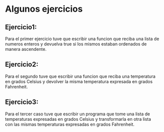 # Algunos ejercicios
## Ejercicio1:
Para el primer ejercicio tuve que escribir una funcion que reciba una lista de numeros enteros y devuelva true si los mismos estaban ordenados de manera ascendente.
## Ejercicio2:
Para el segundo tuve que escribir una funcion que reciba una temperatura en grados Celsius y devolver la misma temperatura expresada en grados Fahrenheit.
## Ejercicio3:
Para el tercer caso tuve que escribir un programa que tome una lista de temperaturas expresadas en grados Celsius y transformarla en otra lista con las mismas temperaturas expresadas en grados Fahrenheit.
